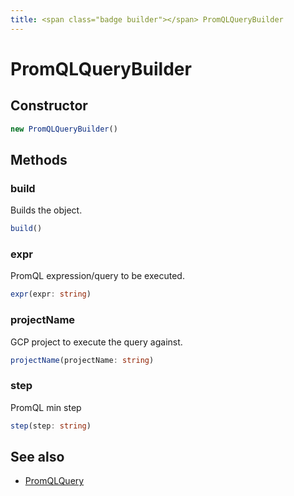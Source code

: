 ```yaml
---
title: <span class="badge builder"></span> PromQLQueryBuilder
---
```

# <span class="badge builder"></span> PromQLQueryBuilder

## Constructor

```typescript
new PromQLQueryBuilder()
```
## Methods

### <span class="badge object-method"></span> build

Builds the object.

```typescript
build()
```

### <span class="badge object-method"></span> expr

PromQL expression/query to be executed.

```typescript
expr(expr: string)
```

### <span class="badge object-method"></span> projectName

GCP project to execute the query against.

```typescript
projectName(projectName: string)
```

### <span class="badge object-method"></span> step

PromQL min step

```typescript
step(step: string)
```

## See also

 * <span class="badge object-type-interface"></span> [PromQLQuery](./object-PromQLQuery.md)
